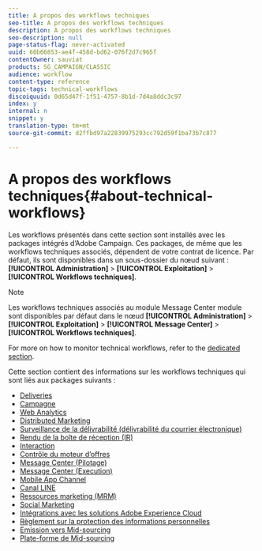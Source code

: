 ```yaml
---
title: A propos des workflows techniques
seo-title: A propos des workflows techniques
description: A propos des workflows techniques
seo-description: null
page-status-flag: never-activated
uuid: 60b66853-ae4f-458d-bd62-076f2d7c965f
contentOwner: sauviat
products: SG_CAMPAIGN/CLASSIC
audience: workflow
content-type: reference
topic-tags: technical-workflows
discoiquuid: 0d65d47f-1f51-4757-8b1d-7d4a8ddc3c97
index: y
internal: n
snippet: y
translation-type: tm+mt
source-git-commit: d2ffbd97a22839975293cc792d59f1ba73b7c877

---
```



# A propos des workflows techniques{#about-technical-workflows}

Les workflows présentés dans cette section sont installés avec les packages intégrés d’Adobe Campaign. Ces packages, de même que les workflows techniques associés, dépendent de votre contrat de licence. Par défaut, ils sont disponibles dans un sous-dossier du nœud suivant : **[!UICONTROL Administration]** > **[!UICONTROL Exploitation]** > **[!UICONTROL Workflows techniques]**.

>[!NOTE]
>
>Les workflows techniques associés au module Message Center module sont disponibles par défaut dans le nœud **[!UICONTROL Administration]** > **[!UICONTROL Exploitation]** > **[!UICONTROL Message Center]** > **[!UICONTROL Workflows techniques]**.

For more on how to monitor technical workflows, refer to the [dedicated section](../../workflow/using/monitoring-technical-workflows.md).

Cette section contient des informations sur les workflows techniques qui sont liés aux packages suivants :

* [Deliveries](../../workflow/using/deliveries.md)
* [Campagne](../../workflow/using/campaign.md)
* [Web Analytics](../../workflow/using/web-analytics.md)
* [Distributed Marketing](../../workflow/using/distributed-marketing.md)
* [Surveillance de la délivrabilité (délivrabilité du courrier électronique)](../../workflow/using/email-deliverability.md)
* [Rendu de la boîte de réception (IR)](../../workflow/using/inbox-rendering.md)
* [Interaction](../../workflow/using/interaction.md)
* [Contrôle du moteur d’offres](../../workflow/using/control-of-offer-engine.md)
* [Message Center (Pilotage)](../../workflow/using/message-center--control-.md)
* [Message Center (Execution)](../../workflow/using/message-center--execution-.md)
* [Mobile App Channel](../../workflow/using/mobile-app-channel.md)
* [Canal LINE](../../workflow/using/line-channel.md)
* [Ressources marketing (MRM)](../../workflow/using/marketing-resources--mrm-.md)
* [Social Marketing](../../workflow/using/social-marketing.md)
* [Intégrations avec les solutions Adobe Experience Cloud](../../workflow/using/integrations-with-adobe-experience-cloud-solutions.md)
* [Règlement sur la protection des informations personnelles](../../workflow/using/general-data-protection-regulation--gdpr-.md)
* [Emission vers Mid-sourcing](../../workflow/using/transfer-to-mid-sourcing.md)
* [Plate-forme de Mid-sourcing](../../workflow/using/mid-sourcing-platform.md)
